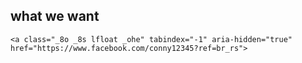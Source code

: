 ## what we want

```<a class="_8o _8s lfloat _ohe" tabindex="-1" aria-hidden="true" href="https://www.facebook.com/conny12345?ref=br_rs">```
